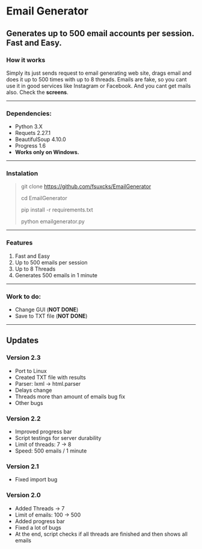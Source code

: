 # Email Generator
## Generates up to 500 email accounts per session. Fast and Easy.
### How it works
Simply its just sends request to email generating web site, drags email and does it up to 500 times with up to 8 threads. Emails are fake, so you cant use it in good services like Instagram or Facebook. And you cant get mails also. Check the **screens**.
***
### Dependencies:
+ Python 3.X
+ Requets 2.27.1
+ BeautifulSoup 4.10.0
+ Progress 1.6
+ **Works only on Windows.**
***
### Instalation
> git clone https://github.com/fsuxcks/EmailGenerator
> 
> cd EmailGenerator
> 
> pip install -r requirements.txt
>
>python emailgenerator.py
***
### Features
1. Fast and Easy
2. Up to 500 emails per session
3. Up to 8 Threads
4. Generates 500 emails in 1 minute
***
### Work to do:
+ Change GUI (**NOT DONE**)
+ Save to TXT file (**NOT DONE**)
***
## Updates
### Version 2.3
+ Port to Linux
+ Created TXT file with results
+ Parser: lxml -> html.parser
+ Delays change
+ Threads more than amount of emails bug fix
+ Other bugs

### Version 2.2
+ Improved progress bar
+ Script testings for server durability
+ Limit of threads: 7 -> 8
+ Speed: 500 emails / 1 minute

### Version 2.1
+ Fixed import bug

### Version 2.0
+ Added Threads -> 7
+ Limit of emails: 100 -> 500
+ Added progress bar
+ Fixed a lot of bugs
+ At the end, script checks if all threads are finished and then shows all emails


